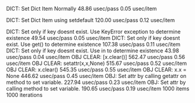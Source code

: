 DICT: Set Dict Item Normally  48.86 usec/pass  0.05 usec/item

DICT: Set Dict Item using setdefault 120.00 usec/pass  0.12 usec/item

DICT: Set only if key doesnt exist. Use KeyError exception to determine existence  49.54 usec/pass  0.05 usec/item
DICT: Set only if key doesnt exist. Use get() to determine existence 107.38 usec/pass  0.11 usec/item
DICT: Set only if key doesnt exist. Use in to determine existence  43.98 usec/pass  0.04 usec/item
OBJ CLEAR: [x.clear()] 562.47 usec/pass  0.56 usec/item
OBJ CLEAR: setattr(x,x,None) 515.67 usec/pass  0.52 usec/item
OBJ CLEAR: x.clear() 545.35 usec/pass  0.55 usec/item
OBJ CLEAR: x.x = None 446.62 usec/pass  0.45 usec/item
OBJ: Set attr by calling getattr on method to set variable. 227.94 usec/pass  0.23 usec/item
OBJ: Set attr by calling method to set variable. 190.65 usec/pass  0.19 usec/item
1000 items
1000 iterations
